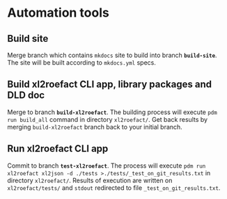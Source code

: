 
# Automation tools

## Build site

Merge branch which contains `mkdocs` site to build into branch **`build-site`**.
The site will be built according to `mkdocs.yml` specs.


## Build xl2roefact CLI app, library packages and DLD doc

Merge to branch **`build-xl2roefact`**. The building process will execute `pdm run build_all` command in directory `xl2roefact/`.
Get back results by merging `build-xl2roefact` branch back to your initial branch.


## Run xl2roefact CLI app

Commit to branch **`test-xl2roefact`**. The process will execute `pdm run xl2roefact xl2json -d ./tests >./tests/_test_on_git_results.txt` in directory `xl2roefact/`.
Results of execution are written on `xl2roefact/tests/` and `stdout` redirected to file `_test_on_git_results.txt`.



